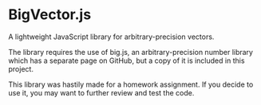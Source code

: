 # BigVector.js
A lightweight JavaScript library for arbitrary-precision vectors. 

The library requires the use of big.js, an arbitrary-precision number library which has a separate page on GitHub, but a copy of it is included in this project. 

This library was hastily made for a homework assignment. If you decide to use it, you may want to further review and test the code.
